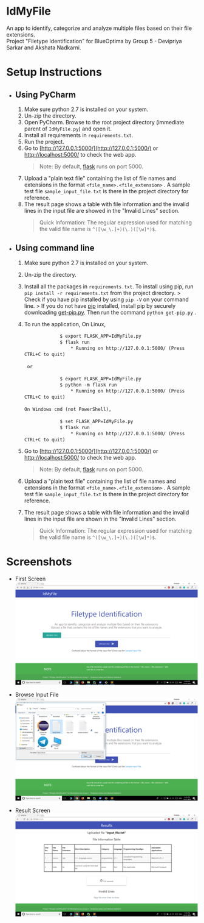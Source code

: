 # IdMyFile

An app to identify, categorize and analyze multiple files based on their file extensions.   
Project "Filetype Identification" for BlueOptima by Group 5 - Devipriya Sarkar and Akshata Nadkarni.

# Setup Instructions

* ## Using PyCharm
    1. Make sure python 2.7 is installed on your system.
    2. Un-zip the directory.
    3. Open PyCharm. Browse to the root project directory (immediate parent of ````IdMyFile.py````) and open it.
    4. Install all requirements in ```requirements.txt```.
    5. Run the project.
    6. Go to [http://127.0.0.1:5000/](http://127.0.0.1:5000/) or [http://localhost:5000/](http://127.0.0.1:5000/) to check the web app.
        > Note: By default, [flask](http://flask.pocoo.org/) runs on port 5000.
    7. Upload a "plain text file" containing the list of file names and extensions in the format ```<file_name>.<file_extension>``` .
       A sample test file ```sample_input_file.txt``` is there in the project directory for reference.
    8. The result page shows a table with file information and the invalid lines in the input file are showed in the "Invalid Lines" section.
        > Quick Information: The regular expression used for matching the valid file name is ```^([\w_\.]+)(\.)([\w]*)$```.
    
* ## Using command line
    1. Make sure python 2.7 is installed on your system.
    2. Un-zip the directory.
    3. Install all the packages in ```requirements.txt```.
           To install using pip, run ```pip install -r requirements.txt``` from the project directory.
           > Check if you have pip installed by using ```pip -V``` on your command line.
           > If you do not have [pip](https://pip.pypa.io/en/stable/installing/) installed, install pip by securely downloading [get-pip.py](https://bootstrap.pypa.io/get-pip.py). Then run the command ```python get-pip.py``` .
    
    4. To run the application,
            On Linux,
                
                        $ export FLASK_APP=IdMyFile.py               
                        $ flask run         
                            * Running on http://127.0.0.1:5000/ (Press CTRL+C to quit)                 
                
            or
                
                        $ export FLASK_APP=IdMyFile.py          
                        $ python -m flask run           
                            * Running on http://127.0.0.1:5000/ (Press CTRL+C to quit)  
           
           On Windows cmd (not PowerShell),
           
                        $ set FLASK_APP=IdMyFile.py               
                        $ flask run         
                            * Running on http://127.0.0.1:5000/ (Press CTRL+C to quit)
    
    5. Go to [http://127.0.0.1:5000/](http://127.0.0.1:5000/) or [http://localhost:5000/](http://127.0.0.1:5000/) to check the web app.
        > Note: By default, [flask](http://flask.pocoo.org/) runs on port 5000.
    6. Upload a "plain text file" containing the list of file names and extensions in the format ```<file_name>.<file_extension>``` .
       A sample test file ```sample_input_file.txt``` is there in the project directory for reference.
    7. The result page shows a table with file information and the invalid lines in the input file are shown in the "Invalid Lines" section.
        > Quick Information: The regular expression used for matching the valid file name is ```^([\w_\.]+)(\.)([\w]*)$```.
        
# Screenshots

* First Screen
![First Screen](screenshots/image1.png)


* Browse Input File
![Browse Input File](screenshots/image2.png)


* Result Screen
![Result Screen](screenshots/image3.png)
